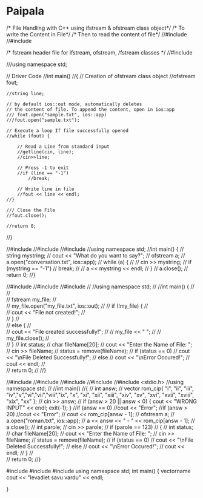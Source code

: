 # Paipala
/* File Handling with C++ using ifstream & ofstream class object*/
/* To write the Content in File*/
/* Then to read the content of file*/
//#include <iostream>
//#include <string>

/* fstream header file for ifstream, ofstream,
/fstream classes */
//#include <fstream>

///using namespace std;

// Driver Code
//int main()
//{
	// Creation of ofstream class object
	//ofstream fout;

	//string line;

	// by default ios::out mode, automatically deletes
	// the content of file. To append the content, open in ios:app
	/// fout.open("sample.txt", ios::app)
	///fout.open("sample.txt");

	// Execute a loop If file successfully opened
	//while (fout) {

		// Read a Line from standard input
		//getline(cin, line);
		//cin>>line; 

		// Press -1 to exit
		//if (line == "-1")
			//break;

		// Write line in file
		//fout << line << endl;
	//}

	/// Close the File
	//fout.close();

	//return 0;
//}

//#include <iostream>
//#include <string>
//#include <fstream>
//using namespace std;
//int main() {
//	string mystring;
//	cout << "What do you want to say?";
//	ofstream a;
//	a.open("conversation.txt", ios::app);
//	while (a) {
//
//		cin >> mystring;
//		if (mystring == "-1")
//			break;
//
//		a << mystring << endl;
//	}
//	a.close();
//	return 0;
//}



//#include <iostream>
//#include <string>
//#include <fstream>
//
//using namespace std;
//
//int main() {
//		
//	
//	fstream my_file;
//	
//	my_file.open("my_file.txt", ios::out);
//
//	if (!my_file) {
//		
//		cout << "File not created!";
//		
//	}
//	
//	else {
//		
//		cout << "File created successfully!";
//
//		my_file << "    ";
//
//		my_file.close();
//		
//	}
//	int status;
//	char fileName[20];
//	cout << "Enter the Name of File: ";
//	cin >> fileName;
//	status = remove(fileName);
//	if (status == 0)
//		cout << "\nFile Deleted Successfully!";
//	else
//		cout << "\nError Occured!";
//	cout << endl;
//	
//	return 0;
//
//}

//#include <iostream>
//#include <fstream>
//#include <string>
//#include <vector>
//#include <stdio.h>
//using namespace std;
//
//int main()
//{
//	int answ;
//	vector <string> rom_cip{ "i", "ii", "iii", "iv","v","vi","vii","viii","ix", "x", "xi", "xii", "xiii", "xiv", "xv", "xvi", "xvii", "xviii", "xix", "xx" };
//	cin >> answ;
//	if (answ > 20 || answ < 0) { cout << "WRONG INPUT" << endl; exit(-1); }
	//if (answ == 0)
		//cout << "Error";
	//if (answ > 20)
		//cout << "Error";
//	cout << rom_cip[answ - 1];
//	ofstream a;
//	a.open("roman.txt", ios::app);
//	a << answ << " - " << rom_cip[answ - 1];
//	a.close();
//	int parole;
//	cin >> parole;
//	if (parole == 123)
//	{
//		int status;
//		char fileName[20];
//		cout << "Enter the Name of File: ";
//		cin >> fileName;
//		status = remove(fileName);
//		if (status == 0)
//			cout << "\nFile Deleted Successfully!";
//		else
//			cout << "\nError Occured!";
//		cout << endl;
//	}
//		
//	return 0;
//}

#include <iostream>
#include <string>
#include <vector>
using namespace std;
int main()
{
	vector<string>name
		cout << "Ievadiet savu vardu" << endl;

}
